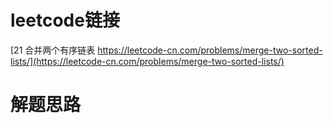 # leetcode链接
[21 合并两个有序链表 https://leetcode-cn.com/problems/merge-two-sorted-lists/](https://leetcode-cn.com/problems/merge-two-sorted-lists/)

# 解题思路
